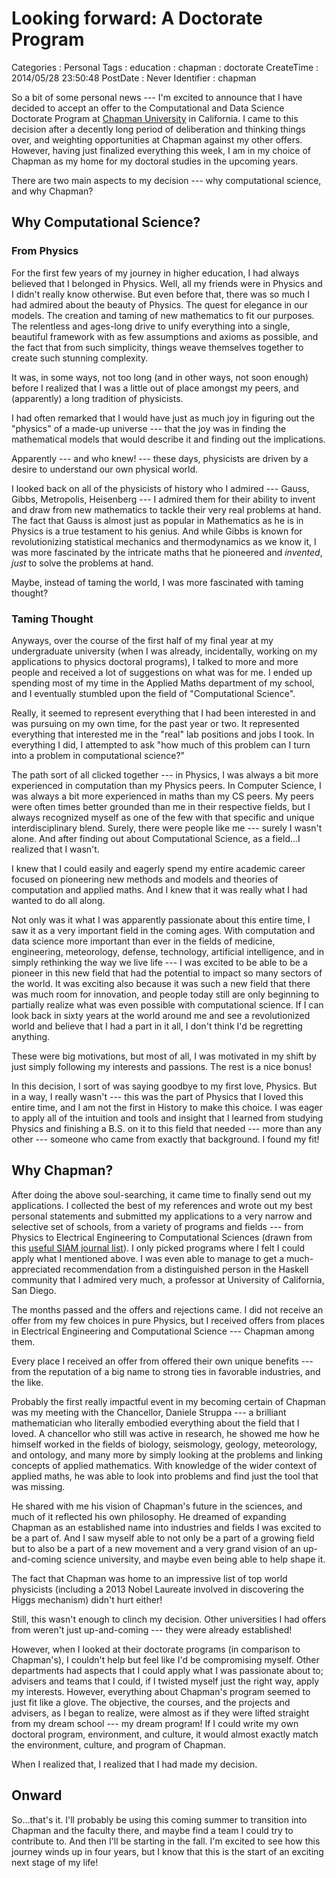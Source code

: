 Looking forward: A Doctorate Program
====================================

Categories
:   Personal
Tags
:   education
:   chapman
:   doctorate
CreateTime
:   2014/05/28 23:50:48
PostDate
:   Never
Identifier
:   chapman

So a bit of some personal news --- I'm excited to announce that I have decided
to accept an offer to the Computational and Data Science Doctorate Program at
[Chapman University][chapman] in California.  I came to this decision after a
decently long period of deliberation and thinking things over, and weighting
opportunities at Chapman against my other offers.  However, having just
finalized everything this week, I am in my choice of Chapman as my home for my
doctoral studies in the upcoming years.

There are two main aspects to my decision --- why computational science, and
why Chapman?

[chapman]: http://www.chapman.edu/

Why Computational Science?
--------------------------

### From Physics

For the first few years of my journey in higher education, I had always
believed that I belonged in Physics.  Well, all my friends were in Physics and
I didn't really know otherwise.  But even before that, there was so much I had
admired about the beauty of Physics.  The quest for elegance in our
models.  The creation and taming of new mathematics to fit our purposes.
The relentless and ages-long drive to unify everything into a single,
beautiful framework with as few assumptions and axioms as possible, and the
fact that from such simplicity, things weave themselves together to create
such stunning complexity.

It was, in some ways, not too long (and in other ways, not soon enough) before
I realized that I was a little out of place amongst my peers, and (apparently)
a long tradition of physicists.

I had often remarked that I would have just as much joy in figuring out the
"physics" of a made-up universe --- that the joy was in finding the
mathematical models that would describe it and finding out the implications.

Apparently --- and who knew! --- these days, physicists are driven by a desire
to understand our own physical world.

I looked back on all of the physicists of history who I admired --- Gauss,
Gibbs, Metropolis, Heisenberg --- I admired them for their ability to invent
and draw from new mathematics to tackle their very real problems at hand.  The
fact that Gauss is almost just as popular in Mathematics as he is in Physics
is a true testament to his genius.  And while Gibbs is known for
revolutionizing statistical mechanics and thermodynamics as we know it, I was
more fascinated by the intricate maths that he pioneered and *invented*,
*just* to solve the problems at hand.

Maybe, instead of taming the world, I was more fascinated with taming thought?

### Taming Thought

Anyways, over the course of the first half of my final year at my
undergraduate university (when I was already, incidentally, working on my
applications to physics doctoral programs), I talked to more and more people
and received a lot of suggestions on what was for me.  I ended up spending
most of my time in the Applied Maths department of my school, and I eventually
stumbled upon the field of "Computational Science".

Really, it seemed to represent everything that I had been interested in and
was pursuing on my own time, for the past year or two.  It represented
everything that interested me in the "real" lab positions and jobs I took.  In
everything I did, I attempted to ask "how much of this problem can I turn into
a problem in computational science?"

The path sort of all clicked together --- in Physics, I was always a bit more
experienced in computation than my Physics peers.  In Computer Science, I was
always a bit more experienced in maths than my CS peers.  My peers were often
times better grounded than me in their respective fields, but I always
recognized myself as one of the few with that specific and unique
interdisciplinary blend. Surely, there were people like me --- surely I wasn't
alone.  And after finding out about Computational Science, as a field...I
realized that I wasn't.

I knew that I could easily and eagerly spend my entire academic career focused
on pioneering new methods and models and theories of computation and applied
maths.  And I knew that it was really what I had wanted to do all along.

Not only was it what I was apparently passionate about this entire time, I saw
it as a very important field in the coming ages.  With computation and data
science more important than ever in the fields of medicine, engineering,
meteorology, defense, technology, artificial intelligence, and in simply
rethinking the way we live life --- I was excited to be able to be a pioneer
in this new field that had the potential to impact so many sectors of the
world.  It was exciting also because it was such a new field that there was
much room for innovation, and people today still are only beginning to
partially realize what was even possible with computational science.  If I can
look back in sixty years at the world around me and see a revolutionized world
and believe that I had a part in it all, I don't think I'd be regretting
anything.

These were big motivations, but most of all, I was motivated in my shift by
just simply following my interests and passions.  The rest is a nice bonus!

In this decision, I sort of was saying goodbye to my first love, Physics.  But
in a way, I really wasn't --- this was the part of Physics that I loved this
entire time, and I am not the first in History to make this choice.  I was
eager to apply all of the intuition and tools and insight that I learned from
studying Physics and finishing a B.S. on it to this field that needed --- more
than any other --- someone who came from exactly that background.  I found my
fit!

Why Chapman?
------------

After doing the above soul-searching, it came time to finally send out my
applications.  I collected the best of my references and wrote out my best
personal statements and submitted my applications to a very narrow and
selective set of schools, from a variety of programs and fields --- from
Physics to Electrical Engineering to Computational Sciences (drawn from this
[useful SIAM journal list][siam]).  I only picked programs where I felt I
could apply what I mentioned above.  I was even able to manage to get a
much-appreciated recommendation from a distinguished person in the Haskell
community that I admired very much, a professor at University of California,
San Diego.

[siam]: http://www.siam.org/students/resources/cse_programs.php

The months passed and the offers and rejections came.  I did not receive an
offer from my few choices in pure Physics, but I received offers from places
in Electrical Engineering and Computational Science --- Chapman among them.

Every place I received an offer from offered their own unique benefits ---
from the reputation of a big name to strong ties in favorable industries, and
the like.

Probably the first really impactful event in my becoming certain of Chapman
was my meeting with the Chancellor, Daniele Struppa --- a brilliant
mathematician who literally embodied everything about the field that I loved.
A chancellor who still was active in research, he showed me how he himself
worked in the fields of biology, seismology, geology, meteorology, and
ontology, and many more by simply looking at the problems and linking concepts
of applied mathematics.  With knowledge of the wider context of applied maths,
he was able to look into problems and find just the tool that was missing.

He shared with me his vision of Chapman's future in the sciences, and much of
it reflected his own philosophy.  He dreamed of expanding Chapman as an
established name into industries and fields I was excited to be a part of. And
I saw myself able to not only be a part of a growing field but to also be a
part of a new movement and a very grand vision of an up-and-coming science
university, and maybe even being able to help shape it.

The fact that Chapman was home to an impressive list of top world physicists
(including a 2013 Nobel Laureate involved in discovering the Higgs mechanism)
didn't hurt either!

Still, this wasn't enough to clinch my decision.  Other universities I had
offers from weren't just up-and-coming --- they were already established!

However, when I looked at their doctorate programs (in comparison to
Chapman's), I couldn't help but feel like I'd be compromising myself.  Other
departments had aspects that I could apply what I was passionate about to;
advisers and teams that I could, if I twisted myself just the right way, apply
my interests.  However, everything about Chapman's program seemed to just fit
like a glove.  The objective, the courses, and the projects and advisers, as I
began to realize, were almost as if they were lifted straight from my dream
school --- my dream program!  If I could write my own doctoral program,
environment, and culture, it would almost exactly match the environment,
culture, and program of Chapman.

When I realized that, I realized that I had made my decision.

Onward
------

So...that's it.  I'll probably be using this coming summer to transition into
Chapman and the faculty there, and maybe find a team I could try to contribute
to.  And then I'll be starting in the fall.  I'm excited to see how this
journey winds up in four years, but I know that this is the start of an
exciting next stage of my life!

